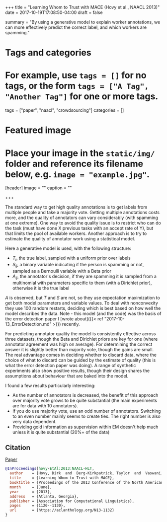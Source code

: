 +++
title = "Learning Whom to Trust with MACE (Hovy et al., NAACL 2013)"
date = 2017-10-19T17:08:50-04:00
draft = false

summary = "By using a generative model to explain worker annotations, we can more effectively predict the correct label, and which workers are spamming."

# Tags and categories
# For example, use `tags = []` for no tags, or the form `tags = ["A Tag", "Another Tag"]` for one or more tags.
tags = ["paper", "naacl", "crowdsourcing"]
categories = []

# Featured image
# Place your image in the `static/img/` folder and reference its filename below, e.g. `image = "example.jpg"`.
[header]
image = ""
caption = ""

+++

The standard way to get high quality annotations is to get labels from multiple people and take a majority vote.
Getting multiple annotations costs more, and the quality of annotators can vary considerably (with spamming at one extreme).
One way to avoid the quality issue is to restrict who can do the task (must have done X previous tasks with an accept rate of Y), but that limits the pool of available workers.
Another approach is to try to estimate the quality of annotator work using a statistical model.

Here a generative model is used, with the following structure:

- $T_i$, the true label, sampled with a uniform prior over labels
- $S_{ij}$, a binary variable indicating if the person is spamming or not, sampled as a Bernoulli variable with a Beta prior
- $A_{ij}$, the annotator's decision, if they are spamming it is sampled from a multinomial with parameters specific to them (with a Dirichlet prior), otherwise it is the true label

$A$ is observed, but $T$ and $S$ are not, so they use expectation maximization to get both model parameters and variable values.
To deal with nonconvexity they use 100 random restarts, deciding which is best based on how well the model describes the data.
Note - this model (and the code) was the basis of the error detection paper I [wrote about]({{< ref "2017-10-13_ErrorDetection.md" >}}) recently.

For predicting annotator quality the model is consistently effective across three datasets, though the Beta and Dirichlet priors are key for one (where annotator agreement was high on average).
For determining the correct answer it is slightly better than majority vote, though the gains are small.
The real advantage comes in deciding whether to discard data, where the choice of what to discard can be guided by the estimate of quality (this is what the error detection paper was doing).
A range of synthetic experiments also show positive results, though their design shares the assumptions about behaviour that are baked into the model.

I found a few results particularly interesting:

- As the number of annotators is decreased, the benefit of this approach over majority vote grows to be quite substantial (the main experiments are for data with 10 annotators).
- If you do use majority vote, use an odd number of annotators. Switching to an even number mainly seems to create ties. The right number is also very data dependent.
- Providing gold information as supervision within EM doesn't help much unless it is quite substantial (20%+ of the data)

## Citation

[Paper](https://aclanthology.org/N13-1132.pdf)

```bibtex
@InProceedings{hovy-EtAl:2013:NAACL-HLT,
  author    = {Hovy, Dirk  and  Berg-Kirkpatrick, Taylor  and  Vaswani, Ashish  and  Hovy, Eduard},
  title     = {Learning Whom to Trust with MACE},
  booktitle = {Proceedings of the 2013 Conference of the North American Chapter of the Association for Computational Linguistics: Human Language Technologies},
  month     = {June},
  year      = {2013},
  address   = {Atlanta, Georgia},
  publisher = {Association for Computational Linguistics},
  pages     = {1120--1130},
  url       = {https://aclanthology.org/N13-1132}
}
```

